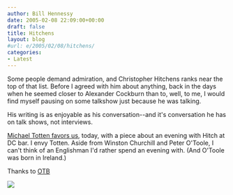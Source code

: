```yaml
---
author: Bill Hennessy
date: 2005-02-08 22:09:00+00:00
draft: false
title: Hitchens
layout: blog
#url: e/2005/02/08/hitchens/
categories:
- Latest
---
```


Some people demand admiration, and Christopher Hitchens ranks near the top of that list. Before I agreed with him about anything, back in the days when he seemed closer to Alexander Cockburn than to, well, to me, I would find myself pausing on some talkshow just because he was talking.




His writing is as enjoyable as his conversation--and it's conversation he has on talk shows, not interviews.




[Michael Totten favors us](https://www.michaeltotten.com/archives/000730.html), today, with a piece about an evening with Hitch at DC bar. I envy Totten. Aside from Winston Churchill and Peter O'Toole, I can't think of an Englishman I'd rather spend an evening with. (And O'Toole was born in Ireland.)




Thanks to [OTB](https://www.outsidethebeltway.com/archives/9183)

![](https://blog.billhennessy.com/aggbug.aspx?PostID=1038)

